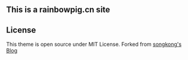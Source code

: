 ## This is a rainbowpig.cn site

## License
This theme is open source under MIT License. Forked from [songkong's Blog](https://github.com/songkong/Blog)